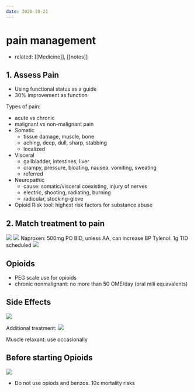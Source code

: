 ```yaml
---
date: 2020-10-21
---
```


# pain management

- related: [[Medicine]], [[notes]]

## 1. Assess Pain

- Using functional status as a guide
- 30% improvement as function

Types of pain:

- acute vs chronic
- malignant vs non-malignant pain
- Somatic
	- tissue damage, muscle, bone
	- aching, deep, dull, sharp, stabbing
	- localized
- Visceral
	- gallbladder, intestines, liver
	- crampy, pressure, bloating, nausea, vomiting, sweating
	- referred
- Neuropathic
	- cause: somatic/visceral coexisting, injury of nerves
	- electric, shooting, radiating, burning
	- radicular, stocking-glove
- Opioid Risk tool: highest risk factors for substance abuse

## 2. Match treatment to pain

![](https://photos.thisispiggy.com/file/wikiFiles/20201021142530.png)
![](https://photos.thisispiggy.com/file/wikiFiles/20201021142736.png)
Naproxen: 500mg PO BID, unless AA, can increase BP
Tylenol: 1g TID scheduled
![](https://photos.thisispiggy.com/file/wikiFiles/20201021142938.png)

## Opioids

- PEG scale use for opioids
- chronic nonmalignant: no more than 50 OME/day (oral mili equavalents)

## Side Effects

![](https://photos.thisispiggy.com/file/wikiFiles/20201021143519.png)

Additional treatment:
![](https://photos.thisispiggy.com/file/wikiFiles/20201021144748.png)

Muscle relaxant: use occasionally

## Before starting Opioids

![](https://photos.thisispiggy.com/file/wikiFiles/20201021144830.png)

- Do not use opiods and benzos. 10x mortality risks
